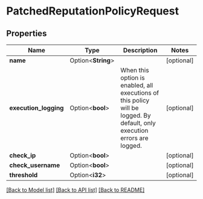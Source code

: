 # PatchedReputationPolicyRequest

## Properties

Name | Type | Description | Notes
------------ | ------------- | ------------- | -------------
**name** | Option<**String**> |  | [optional]
**execution_logging** | Option<**bool**> | When this option is enabled, all executions of this policy will be logged. By default, only execution errors are logged. | [optional]
**check_ip** | Option<**bool**> |  | [optional]
**check_username** | Option<**bool**> |  | [optional]
**threshold** | Option<**i32**> |  | [optional]

[[Back to Model list]](../README.md#documentation-for-models) [[Back to API list]](../README.md#documentation-for-api-endpoints) [[Back to README]](../README.md)



